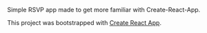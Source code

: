 Simple RSVP app made to get more familiar with Create-React-App.

This project was bootstrapped with [Create React App](https://github.com/facebookincubator/create-react-app).


